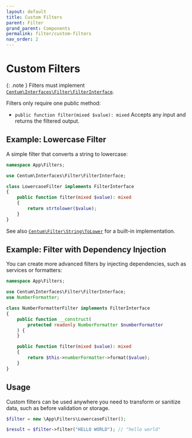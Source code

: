 ```yaml
---
layout: default
title: Custom Filters
parent: Filter
grand_parent: Components
permalink: filter/custom-filters
nav_order: 2
---
```




# Custom Filters

{: .note }
Filters must implement [`Centum\Interfaces\Filter\FilterInterface`](https://github.com/SidRoberts/centum/tree/development/src/Interfaces/Filter/FilterInterface.php).

Filters only require one public method:

- `public function filter(mixed $value): mixed`
  Accepts any input and returns the filtered output.



## Example: Lowercase Filter

A simple filter that converts a string to lowercase:

```php
namespace App\Filters;

use Centum\Interfaces\Filter\FilterInterface;

class LowercaseFilter implements FilterInterface
{
    public function filter(mixed $value): mixed
    {
        return strtolower($value);
    }
}
```

See also [`Centum\Filter\String\ToLower`](https://github.com/SidRoberts/centum/tree/development/src/Filter/String/ToLower.php) for a built-in implementation.



## Example: Filter with Dependency Injection

You can create more advanced filters by injecting dependencies, such as services or formatters:

```php
namespace App\Filters;

use Centum\Interfaces\Filter\FilterInterface;
use NumberFormatter;

class NumberFormatterFilter implements FilterInterface
{
    public function __construct(
        protected readonly NumberFormatter $numberFormatter
    ) {
    }

    public function filter(mixed $value): mixed
    {
        return $this->numberFormatter->format($value);
    }
}
```



## Usage

Custom filters can be used anywhere you need to transform or sanitize data, such as before validation or storage.

```php
$filter = new \App\Filters\LowercaseFilter();

$result = $filter->filter("HELLO WORLD"); // "hello world"
```
